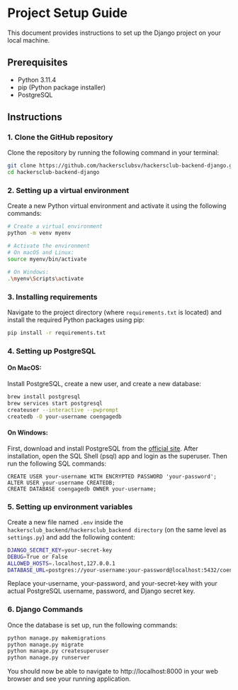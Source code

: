 # Project Setup Guide

This document provides instructions to set up the Django project on your local machine.

## Prerequisites

- Python 3.11.4
- pip (Python package installer)
- PostgreSQL

## Instructions

### 1. Clone the GitHub repository

Clone the repository by running the following command in your terminal:

```bash
git clone https://github.com/hackersclubsv/hackersclub-backend-django.git
cd hackersclub-backend-django
```

### 2. Setting up a virtual environment

Create a new Python virtual environment and activate it using the following commands:

```bash
# Create a virtual environment
python -m venv myenv

# Activate the environment
# On macOS and Linux:
source myenv/bin/activate

# On Windows:
.\myenv\Scripts\activate
```

### 3. Installing requirements

Navigate to the project directory (where `requirements.txt` is located) and install the required Python packages using pip:

```bash
pip install -r requirements.txt
```

### 4. Setting up PostgreSQL

#### On MacOS:

Install PostgreSQL, create a new user, and create a new database:

```bash
brew install postgresql
brew services start postgresql
createuser --interactive --pwprompt
createdb -O your-username coengagedb
```

#### On Windows:

First, download and install PostgreSQL from the [official site](https://rajs.dev). After installation, open the SQL Shell (psql) app and login as the superuser. Then run the following SQL commands:

```
CREATE USER your-username WITH ENCRYPTED PASSWORD 'your-password';
ALTER USER your-username CREATEDB;
CREATE DATABASE coengagedb OWNER your-username;
```

### 5. Setting up environment variables

Create a new file named `.env` inside the `hackersclub_backend/hackersclub_backend directory` (on the same level as `settings.py`) and add the following content:

```bash
DJANGO_SECRET_KEY=your-secret-key
DEBUG=True or False
ALLOWED_HOSTS=.localhost,127.0.0.1
DATABASE_URL=postgres://your-username:your-password@localhost:5432/coengagedb
```

Replace your-username, your-password, and your-secret-key with your actual PostgreSQL username, password, and Django secret key.

### 6. Django Commands

Once the database is set up, run the following commands:

```bash
python manage.py makemigrations
python manage.py migrate
python manage.py createsuperuser
python manage.py runserver
```

You should now be able to navigate to http://localhost:8000 in your web browser and see your running application.
